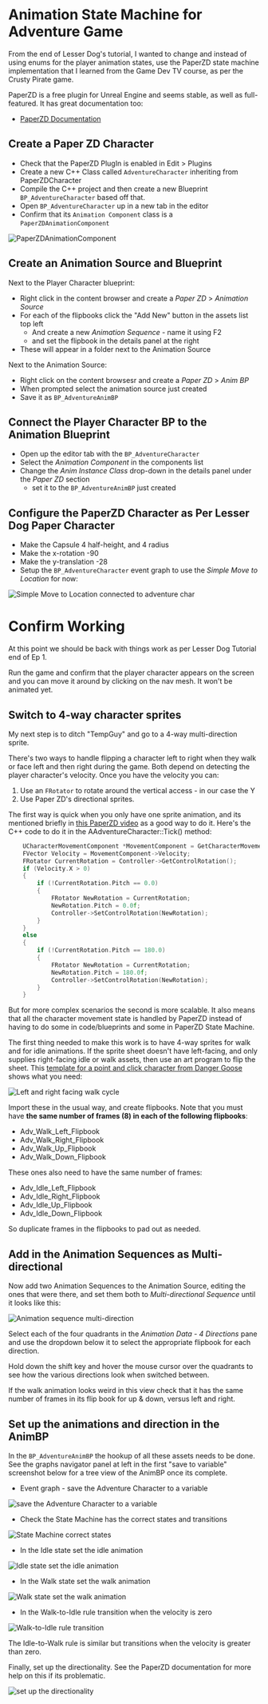 # Animation State Machine for Adventure Game

From the end of Lesser Dog's tutorial, I wanted to change and instead of using enums for the player animation states, use the PaperZD state machine implementation that I learned from the Game Dev TV course, as per the Crusty Pirate game.

PaperZD is a free plugin for Unreal Engine and seems stable, as well as full-featured. It has great documentation too:

* [PaperZD Documentation](https://www.criticalfailure-studio.com/paperzd-documentation/)

## Create a Paper ZD Character

* Check that the PaperZD PlugIn is enabled in Edit > Plugins
* Create a new C++ Class called `AdventureCharacter` inheriting from PaperZDCharacter
* Compile the C++ project and then create a new Blueprint `BP_AdventureCharacter` based off that.
* Open `BP_AdventureCharacter` up in a new tab in the editor
* Confirm that its `Animation Component` class is a `PaperZDAnimationComponent`

![PaperZDAnimationComponent](images/animation-component-is-zd.png)

## Create an Animation Source and Blueprint

Next to the Player Character blueprint:

* Right click in the content browser and create a _Paper ZD_ > _Animation Source_
* For each of the flipbooks click the "Add New" button in the assets list top left
    * And create a new _Animation Sequence_ - name it using F2
    * and set the flipbook in the details panel at the right
* These will appear in a folder next to the Animation Source

Next to the Animation Source:

* Right click on the content browsesr and create a _Paper ZD_ > _Anim BP_
* When prompted select the animation source just created 
* Save it as `BP_AdventureAnimBP` 

## Connect the Player Character BP to the Animation Blueprint

* Open up the editor tab with the `BP_AdventureCharacter`
* Select the _Animation Component_ in the components list
* Change the _Anim Instance Class_ drop-down in the details panel under the _Paper ZD_ section
    * set it to the `BP_AdventureAnimBP` just created

## Configure the PaperZD Character as Per Lesser Dog Paper Character

* Make the Capsule 4 half-height, and 4 radius
* Make the x-rotation -90
* Make the y-translation -28
* Setup the `BP_AdventureCharacter` event graph to use the _Simple Move to Location_ for now:

![Simple Move to Location connected to adventure char](images/simple-move-to-location.png)

# Confirm Working

At this point we should be back with things work as per Lesser Dog Tutorial end of Ep 1.

Run the game and confirm that the player character appears on the screen and you can move it around by clicking on the nav mesh. It won't be animated yet.

## Switch to 4-way character sprites

My next step is to ditch "TempGuy" and go to a 4-way multi-direction sprite.

There's two ways to handle flipping a character left to right when they walk or face left and then right during the game. Both depend on detecting the player character's velocity. Once you have the velocity you can:

1. Use an `FRotator` to rotate around the vertical access - in our case the Y
2. Use Paper ZD's directional sprites. 

The first way is quick when you only have one sprite animation, and its mentioned briefly in [this PaperZD video](https://www.youtube.com/watch?v=ogIyMrX_uws&t=1079s) as a good way to do it. Here's the C++ code to do it in the AAdventureCharacter::Tick() method:

```c++
	UCharacterMovementComponent *MovementComponent = GetCharacterMovement();
	FVector Velocity = MovementComponent->Velocity;
	FRotator CurrentRotation = Controller->GetControlRotation();
	if (Velocity.X > 0)
	{
		if (!CurrentRotation.Pitch == 0.0)
		{
			FRotator NewRotation = CurrentRotation;
			NewRotation.Pitch = 0.0f;
			Controller->SetControlRotation(NewRotation);
		}
	}
	else
	{
		if (!CurrentRotation.Pitch == 180.0)
		{
			FRotator NewRotation = CurrentRotation;
			NewRotation.Pitch = 180.0f;
			Controller->SetControlRotation(NewRotation);
		}
	}
```

But for more complex scenarios the second is more scalable. It also means that all the character movement state is handled by PaperZD instead of having to do some in code/blueprints and some in PaperZD State Machine.

The first thing needed to make this work is to have 4-way sprites for walk and for idle animations. If the sprite sheet doesn't have left-facing, and only supplies right-facing idle or walk assets, then use an art program to flip the sheet. This [template for a point and click character from Danger Goose](https://danger-goose.itch.io/point-and-click-adventure-game-sprite-template) shows what you need:

![Left and right facing walk cycle](images/Walk-Sprite-Sheet.png)

Import these in the usual way, and create flipbooks. Note that you must have **the same number of frames (8) in each of the following flipbooks**:

* Adv_Walk_Left_Flipbook
* Adv_Walk_Right_Flipbook
* Adv_Walk_Up_Flipbook
* Adv_Walk_Down_Flipbook

These ones also need to have the same number of frames:

* Adv_Idle_Left_Flipbook
* Adv_Idle_Right_Flipbook
* Adv_Idle_Up_Flipbook
* Adv_Idle_Down_Flipbook

So duplicate frames in the flipbooks to pad out as needed.

## Add in the Animation Sequences as Multi-directional

Now add two Animation Sequences to the Animation Source, editing the ones that were there, and set them both to _Multi-directional Sequence_ until it looks like this:

![Animation sequence multi-direction](images/anim-sequence.png)

Select each of the four quadrants in the _Animation Data - 4 Directions_ pane and use the dropdown below it to select the appropriate flipbook for each direction.

Hold down the shift key and hover the mouse cursor over the quadrants to see how the various directions look when switched between.

If the walk animation looks weird in this view check that it has the same number of frames in its flip book for up & down, versus left and right.

## Set up the animations and direction in the AnimBP

In the `BP_AdventureAnimBP` the hookup of all these assets needs to be done. See the graphs navigator panel at left in the first "save to variable" screenshot below for a tree view of the AnimBP once its complete.

* Event graph - save the Adventure Character to a variable

![save the Adventure Character to a variable](images/AdventureAnimBP_Event_Graph.png)

* Check the State Machine has the correct states and transitions

![State Machine correct states](images/AdventureAnimBP%20State%20Machine.png)

* In the Idle state set the idle animation

![Idle state set the idle animation](images/Play%20idle%20animation.png)

* In the Walk state set the walk animation

![Walk state set the walk animation](images/Play%20walk%20animation.png)

* In the Walk-to-Idle rule transition when the velocity is zero

![Walk-to-Idle rule transition](images/walk-to-idle-rule.png)

The Idle-to-Walk rule is similar but transitions when the velocity is greater than zero.

Finally, set up the directionality. See the PaperZD documentation for more help on this if its problematic.

![set up the directionality](images/set-directionality.png)

